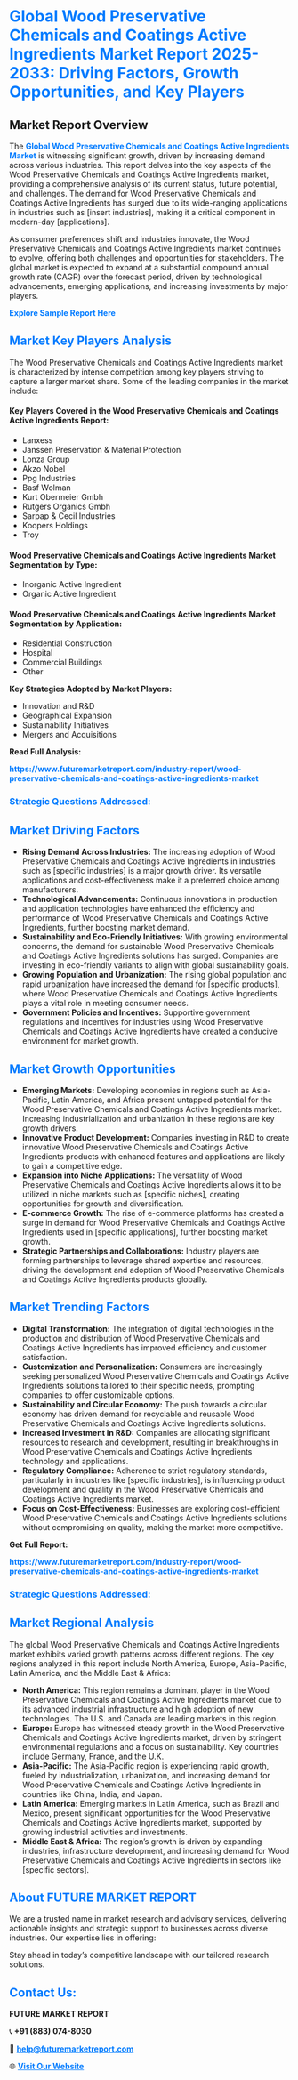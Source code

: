 <h1 style="color: #007BFF;">Global Wood Preservative Chemicals and Coatings Active Ingredients Market Report 2025-2033: Driving Factors, Growth Opportunities, and Key Players</h1>

<section id="overview">
<h2>Market Report Overview</h2>
<p>The <a href="https://www.futuremarketreport.com/industry-report/wood-preservative-chemicals-and-coatings-active-ingredients-market" style="color: #007BFF; text-decoration: none;"><strong>Global Wood Preservative Chemicals and Coatings Active Ingredients Market</strong></a> is witnessing significant growth, driven by increasing demand across various industries. This report delves into the key aspects of the Wood Preservative Chemicals and Coatings Active Ingredients market, providing a comprehensive analysis of its current status, future potential, and challenges. The demand for Wood Preservative Chemicals and Coatings Active Ingredients has surged due to its wide-ranging applications in industries such as [insert industries], making it a critical component in modern-day [applications].</p>
<p>As consumer preferences shift and industries innovate, the Wood Preservative Chemicals and Coatings Active Ingredients market continues to evolve, offering both challenges and opportunities for stakeholders. The global market is expected to expand at a substantial compound annual growth rate (CAGR) over the forecast period, driven by technological advancements, emerging applications, and increasing investments by major players.</p>
</section>

<section id="overview">
<p><a href="https://www.futuremarketreport.com/request-sample/reportId=31135" style="color: #007BFF; text-decoration: none;"><strong>Explore Sample Report Here</strong></a></p>
</section>

<section id="key-players">
<h2 style="color: #007BFF;">Market Key Players Analysis</h2>
<p>The Wood Preservative Chemicals and Coatings Active Ingredients market is characterized by intense competition among key players striving to capture a larger market share. Some of the leading companies in the market include:</p>
<h4>Key Players Covered in the Wood Preservative Chemicals and Coatings Active Ingredients Report:</h4>
<ul><li>Lanxess</li><li>Janssen Preservation &amp; Material Protection</li><li>Lonza Group</li><li>Akzo Nobel</li><li>Ppg Industries</li><li>Basf Wolman</li><li>Kurt Obermeier Gmbh</li><li>Rutgers Organics Gmbh</li><li>Sarpap &amp; Cecil Industries</li><li>Koopers Holdings</li><li>Troy</li></ul>
<h4>Wood Preservative Chemicals and Coatings Active Ingredients Market Segmentation by Type:</h4>
<ul><li>Inorganic Active Ingredient</li><li>Organic Active Ingredient</li></ul>

<h4>Wood Preservative Chemicals and Coatings Active Ingredients Market Segmentation by Application:</h4>
<ul><li>Residential Construction</li><li>Hospital</li><li>Commercial Buildings</li><li>Other</li></ul>
<p><strong>Key Strategies Adopted by Market Players:</strong></p>
<ul>
<li>Innovation and R&D</li>
<li>Geographical Expansion</li>
<li>Sustainability Initiatives</li>
<li>Mergers and Acquisitions</li>
</ul>
</section>

<section>
<p><strong>Read Full Analysis: </strong></p><a href="https://www.futuremarketreport.com/industry-report/wood-preservative-chemicals-and-coatings-active-ingredients-market" style="color: #007BFF; text-decoration: none;"><strong>https://www.futuremarketreport.com/industry-report/wood-preservative-chemicals-and-coatings-active-ingredients-market</strong></a>
<h3 style="color: #007BFF;">Strategic Questions Addressed:</h3>
</section>

<section id="driving-factors">
<h2 style="color: #007BFF;">Market Driving Factors</h2>
<ul>
<li><strong>Rising Demand Across Industries:</strong> The increasing adoption of Wood Preservative Chemicals and Coatings Active Ingredients in industries such as [specific industries] is a major growth driver. Its versatile applications and cost-effectiveness make it a preferred choice among manufacturers.</li>
<li><strong>Technological Advancements:</strong> Continuous innovations in production and application technologies have enhanced the efficiency and performance of Wood Preservative Chemicals and Coatings Active Ingredients, further boosting market demand.</li>
<li><strong>Sustainability and Eco-Friendly Initiatives:</strong> With growing environmental concerns, the demand for sustainable Wood Preservative Chemicals and Coatings Active Ingredients solutions has surged. Companies are investing in eco-friendly variants to align with global sustainability goals.</li>
<li><strong>Growing Population and Urbanization:</strong> The rising global population and rapid urbanization have increased the demand for [specific products], where Wood Preservative Chemicals and Coatings Active Ingredients plays a vital role in meeting consumer needs.</li>
<li><strong>Government Policies and Incentives:</strong> Supportive government regulations and incentives for industries using Wood Preservative Chemicals and Coatings Active Ingredients have created a conducive environment for market growth.</li>
</ul>
</section>

<section id="growth-opportunities">
<h2 style="color: #007BFF;">Market Growth Opportunities</h2>
<ul>
<li><strong>Emerging Markets:</strong> Developing economies in regions such as Asia-Pacific, Latin America, and Africa present untapped potential for the Wood Preservative Chemicals and Coatings Active Ingredients market. Increasing industrialization and urbanization in these regions are key growth drivers.</li>
<li><strong>Innovative Product Development:</strong> Companies investing in R&D to create innovative Wood Preservative Chemicals and Coatings Active Ingredients products with enhanced features and applications are likely to gain a competitive edge.</li>
<li><strong>Expansion into Niche Applications:</strong> The versatility of Wood Preservative Chemicals and Coatings Active Ingredients allows it to be utilized in niche markets such as [specific niches], creating opportunities for growth and diversification.</li>
<li><strong>E-commerce Growth:</strong> The rise of e-commerce platforms has created a surge in demand for Wood Preservative Chemicals and Coatings Active Ingredients used in [specific applications], further boosting market growth.</li>
<li><strong>Strategic Partnerships and Collaborations:</strong> Industry players are forming partnerships to leverage shared expertise and resources, driving the development and adoption of Wood Preservative Chemicals and Coatings Active Ingredients products globally.</li>
</ul>
</section>

<section id="trending-factors">
<h2 style="color: #007BFF;">Market Trending Factors</h2>
<ul>
<li><strong>Digital Transformation:</strong> The integration of digital technologies in the production and distribution of Wood Preservative Chemicals and Coatings Active Ingredients has improved efficiency and customer satisfaction.</li>
<li><strong>Customization and Personalization:</strong> Consumers are increasingly seeking personalized Wood Preservative Chemicals and Coatings Active Ingredients solutions tailored to their specific needs, prompting companies to offer customizable options.</li>
<li><strong>Sustainability and Circular Economy:</strong> The push towards a circular economy has driven demand for recyclable and reusable Wood Preservative Chemicals and Coatings Active Ingredients solutions.</li>
<li><strong>Increased Investment in R&D:</strong> Companies are allocating significant resources to research and development, resulting in breakthroughs in Wood Preservative Chemicals and Coatings Active Ingredients technology and applications.</li>
<li><strong>Regulatory Compliance:</strong> Adherence to strict regulatory standards, particularly in industries like [specific industries], is influencing product development and quality in the Wood Preservative Chemicals and Coatings Active Ingredients market.</li>
<li><strong>Focus on Cost-Effectiveness:</strong> Businesses are exploring cost-efficient Wood Preservative Chemicals and Coatings Active Ingredients solutions without compromising on quality, making the market more competitive.</li>
</ul>
</section>

<section>
<p><strong>Get Full Report: </strong></p><a href="https://www.futuremarketreport.com/industry-report/wood-preservative-chemicals-and-coatings-active-ingredients-market" style="color: #007BFF; text-decoration: none;"><strong>https://www.futuremarketreport.com/industry-report/wood-preservative-chemicals-and-coatings-active-ingredients-market</strong></a>
<h3 style="color: #007BFF;">Strategic Questions Addressed:</h3>
</section>


<section id="regional-analysis">
<h2 style="color: #007BFF;">Market Regional Analysis</h2>
<p>The global Wood Preservative Chemicals and Coatings Active Ingredients market exhibits varied growth patterns across different regions. The key regions analyzed in this report include North America, Europe, Asia-Pacific, Latin America, and the Middle East & Africa:</p>
<ul>
<li><strong>North America:</strong> This region remains a dominant player in the Wood Preservative Chemicals and Coatings Active Ingredients market due to its advanced industrial infrastructure and high adoption of new technologies. The U.S. and Canada are leading markets in this region.</li>
<li><strong>Europe:</strong> Europe has witnessed steady growth in the Wood Preservative Chemicals and Coatings Active Ingredients market, driven by stringent environmental regulations and a focus on sustainability. Key countries include Germany, France, and the U.K.</li>
<li><strong>Asia-Pacific:</strong> The Asia-Pacific region is experiencing rapid growth, fueled by industrialization, urbanization, and increasing demand for Wood Preservative Chemicals and Coatings Active Ingredients in countries like China, India, and Japan.</li>
<li><strong>Latin America:</strong> Emerging markets in Latin America, such as Brazil and Mexico, present significant opportunities for the Wood Preservative Chemicals and Coatings Active Ingredients market, supported by growing industrial activities and investments.</li>
<li><strong>Middle East & Africa:</strong> The region’s growth is driven by expanding industries, infrastructure development, and increasing demand for Wood Preservative Chemicals and Coatings Active Ingredients in sectors like [specific sectors].</li>
</ul>
</section>

<footer>
<h2 style="color: #007BFF;">About FUTURE MARKET REPORT</h2>
<p>We are a trusted name in market research and advisory services, delivering actionable insights and strategic support to businesses across diverse industries. Our expertise lies in offering:</p>

<p>Stay ahead in today’s competitive landscape with our tailored research solutions.</p>

<h2 style="color: #007BFF;">Contact Us:</h2>
<p><strong>FUTURE MARKET REPORT</strong></p>
<p>📞 <strong>+91 (883) 074-8030</strong></p>
<p>📧 <strong><a href="mailto:help@futuremarketreport.com" style="color: #007BFF;">help@futuremarketreport.com</a></strong></p>
<p>🌐 <strong><a href="https://www.futuremarketreport.com/" style="color: #007BFF;">Visit Our Website</a></strong></p>
</footer>
